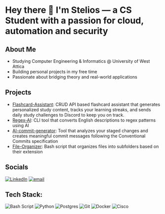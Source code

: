 # Hey there 👋 I'm Stelios — a CS Student with a passion for cloud, automation and security

## About Me
- Studying Computer Engineering & Informatics @ University of West Attica
- Building personal projects in my free time
- Passionate about bridging theory and real-world applications

## Projects
- [Flashcard-Assistant](https://github.com/SteliosSpanos/flashcard-assistant): CRUD API based flashcard assistant that generates personalized study content, tracks your learning streaks, and sends daily study challenges to Discord to keep you on track.
- [Regex-AI](https://github.com/SteliosSpanos/regex-ai):  CLI tool that converts English descriptions to regex patterns using AI
- [AI-commit-generator](https://github.com/SteliosSpanos/ai-commit-generator):  Tool that analyzes your staged changes and creates meaningful commit messages following the Conventional Commits specification
- [File-Organizer](https://github.com/SteliosSpanos/file-organizer): Bash script that organizes files into subfolders based on their extension


## Socials
[![LinkedIn](https://img.shields.io/badge/LinkedIn-%230077B5.svg?logo=linkedin&logoColor=white)](https://linkedin.com/in/stylianos-spanos) [![email](https://img.shields.io/badge/Email-D14836?logo=gmail&logoColor=white)](mailto:stylspan19@gmail.com) 


## Tech Stack:
![Bash Script](https://img.shields.io/badge/bash_script-%23121011.svg?style=for-the-badge&logo=gnu-bash&logoColor=white) ![Python](https://img.shields.io/badge/python-3670A0?style=for-the-badge&logo=python&logoColor=ffdd54) ![Postgres](https://img.shields.io/badge/postgres-%23316192.svg?style=for-the-badge&logo=postgresql&logoColor=white) ![Git](https://img.shields.io/badge/git-%23F05033.svg?style=for-the-badge&logo=git&logoColor=white) ![Docker](https://img.shields.io/badge/docker-%230db7ed.svg?style=for-the-badge&logo=docker&logoColor=white) ![Cisco](https://img.shields.io/badge/cisco-%23049fd9.svg?style=for-the-badge&logo=cisco&logoColor=black)
